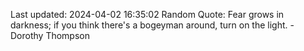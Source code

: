 Last updated: 2024-04-02 16:35:02
Random Quote: Fear grows in darkness; if you think there's a bogeyman around, turn on the light. - Dorothy Thompson